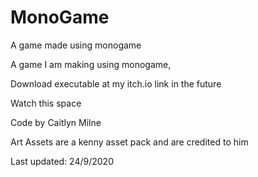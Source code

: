 # MonoGame
A game made using monogame

A game I am making using monogame, 

Download executable at my itch.io link in the future

Watch this space

Code by Caitlyn Milne

Art Assets are a kenny asset pack and are credited to him

Last updated: 24/9/2020
